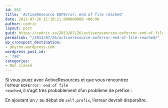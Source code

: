 ```yaml
---
id: 562
title: 'ActiveResource EOFError: end of file reached'
date: 2013-07-26 11:10:11.000000000 +00:00
author: cedric
layout: post
guid: https://cedric.io/2013/07/26/activeresources-eoferror-end-of-file-reached.html
permalink: "/2013/07/26/activeresource-eoferror-end-of-file-reached/"
wp_crosspost_destination:
- akyrho.wordpress.com
wordpress_post_id:
- '798'
categories:
- Non classé
---
```

Si vous jouez avec ActiveResources et que vous rencontrez l’erreur <code class="highlighter-rouge">EOFError: end of file reached</code>, il s’agit très probablement d’un problème de préfixe :



En ajoutant un <code class="highlighter-rouge">/</code> au début de <code class="highlighter-rouge">self.prefix</code>, l’erreur devrait disparaître.